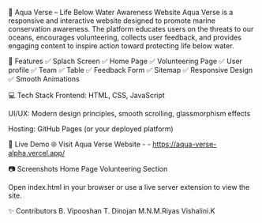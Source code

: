 🌊 Aqua Verse – Life Below Water Awareness Website
Aqua Verse is a responsive and interactive website designed to promote marine conservation awareness. The platform educates users on the threats to our oceans, encourages volunteering, collects user feedback, and provides engaging content to inspire action toward protecting life below water.

🌟 Features
✅ Splach Screen
✅ Home Page 
✅ Volunteering Page
✅ User profile
✅ Team
✅ Table
✅ Feedback Form
✅ Sitemap
✅ Responsive Design
✅ Smooth Animations

💻 Tech Stack
Frontend: HTML, CSS, JavaScript

UI/UX: Modern design principles, smooth scrolling, glassmorphism effects

Hosting: GitHub Pages (or your deployed platform)

🚀 Live Demo
🌐 Visit Aqua Verse Website - - https://aqua-verse-alpha.vercel.app/

📷 Screenshots
Home Page	Volunteering Section


Open index.html in your browser or use a live server extension to view the site.

✨ Contributors
B. Vipooshan
T. Dinojan
M.N.M.Riyas
Vishalini.K
